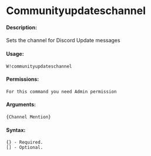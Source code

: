 # Communityupdateschannel

#### Description:

Sets the channel for Discord Update messages

#### Usage:

```text
W!communityupdateschannel
```

#### Permissions:

```text
For this command you need Admin permission
```

#### Arguments:

```text
{Channel Mention}
```

#### Syntax:

```text
{} - Required.
[] - Optional.
```

